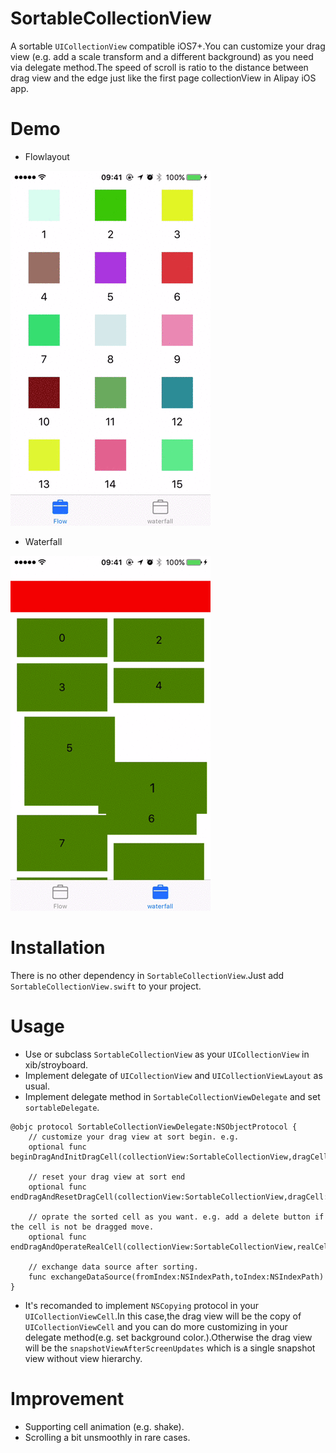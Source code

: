 # SortableCollectionView
A sortable `UICollectionView` compatible iOS7+.You can customize your drag view (e.g. add a scale transform and a different background) as you need via delegate method.The speed of scroll is ratio to the distance between drag view and the edge just like the first page collectionView in Alipay iOS app. 

# Demo
* Flowlayout

![Flowlayout](https://raw.githubusercontent.com/luowenxing/SortableCollectionView/master/demoFlow.gif)
* Waterfall

![Waterfall](https://raw.githubusercontent.com/luowenxing/SortableCollectionView/master/demoWaterfall.gif)

# Installation
There is no other dependency in `SortableCollectionView`.Just add `SortableCollectionView.swift` to your project.

# Usage
* Use or subclass `SortableCollectionView` as your `UICollectionView` in xib/stroyboard.
* Implement delegate of `UICollectionView` and `UICollectionViewLayout` as usual.
* Implement delegate method in `SortableCollectionViewDelegate` and set `sortableDelegate`.
```
@objc protocol SortableCollectionViewDelegate:NSObjectProtocol {
    // customize your drag view at sort begin. e.g. 
    optional func beginDragAndInitDragCell(collectionView:SortableCollectionView,dragCell:UIView)
    
    // reset your drag view at sort end
    optional func endDragAndResetDragCell(collectionView:SortableCollectionView,dragCell:UIView)
    
    // oprate the sorted cell as you want. e.g. add a delete button if the cell is not be dragged move.
    optional func endDragAndOperateRealCell(collectionView:SortableCollectionView,realCell:UICollectionViewCell,isMoved:Bool)
    
    // exchange data source after sorting.
    func exchangeDataSource(fromIndex:NSIndexPath,toIndex:NSIndexPath)
}
```
* It's recomanded to implement `NSCopying` protocol in your `UICollectionViewCell`.In this case,the drag view will be the copy of `UICollectionViewCell` and you can do more customizing in your delegate method(e.g. set background color.).Otherwise the drag view will be the `snapshotViewAfterScreenUpdates` which is a single snapshot view without view hierarchy.  

# Improvement
* Supporting cell animation (e.g. shake).
* Scrolling a bit unsmoothly in rare cases.
